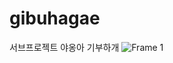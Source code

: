 # gibuhagae
서브프로젝트 야옹아 기부하개
![Frame 1](https://github.com/gibuhagae/gibuhagae/assets/138549312/f7e5260a-29bf-441b-bb70-f2fc1d8f02cc)
